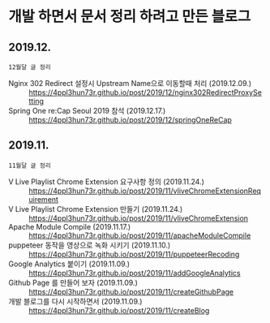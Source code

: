 # 개발 하면서 문서 정리 하려고 만든 블로그


## 2019.12.
```
12월달 글 정리
```
<dl>
<dt>Nginx 302 Redirect 설정시 Upstream Name으로 이동할때 처리 (2019.12.09.)</dt>
<dd><a href="https://4ppl3hun73r.github.io/post/2019/12/nginx302RedirectProxySetting" target="_blank"> https://4ppl3hun73r.github.io/post/2019/12/nginx302RedirectProxySetting </a></dd>
<dt>Spring One re:Cap Seoul 2019 참석 (2019.12.17.)</dt>
<dd><a href="https://4ppl3hun73r.github.io/post/2019/12/springOneReCap" target="_blank"> https://4ppl3hun73r.github.io/post/2019/12/springOneReCap </a></dd>
</dl>



## 2019.11.

```
11월달 글 정리
```
<dl>
<dt>V Live Playlist Chrome Extension 요구사항 정의 (2019.11.24.)</dt>
<dd><a href="https://4ppl3hun73r.github.io/post/2019/11/vliveChromeExtensionRequirement" target="_blank"> https://4ppl3hun73r.github.io/post/2019/11/vliveChromeExtensionRequirement </a></dd>
<dt>V Live Playlist Chrome Extension 만들기 (2019.11.24.)</dt>
<dd><a href="https://4ppl3hun73r.github.io/post/2019/11/vliveChromeExtension" target="_blank"> https://4ppl3hun73r.github.io/post/2019/11/vliveChromeExtension </a></dd>
<dt>Apache Module Compile (2019.11.17.)</dt>
<dd><a href="https://4ppl3hun73r.github.io/post/2019/11/apacheModuleCompile" target="_blank"> https://4ppl3hun73r.github.io/post/2019/11/apacheModuleCompile </a></dd>
<dt>puppeteer 동작을 영상으로 녹화 시키기 (2019.11.10.)</dt>
<dd><a href="https://4ppl3hun73r.github.io/post/2019/11/puppeteerRecoding" target="_blank"> https://4ppl3hun73r.github.io/post/2019/11/puppeteerRecoding </a></dd>
<dt>Google Analytics 붙이기 (2019.11.09.)</dt>
<dd><a href="https://4ppl3hun73r.github.io/post/2019/11/addGoogleAnalytics" target="_blank"> https://4ppl3hun73r.github.io/post/2019/11/addGoogleAnalytics </a></dd>
<dt>Github Page 를 만들어 보자 (2019.11.09.)</dt>
<dd><a href="https://4ppl3hun73r.github.io/post/2019/11/createGithubPage" target="_blank"> https://4ppl3hun73r.github.io/post/2019/11/createGithubPage </a></dd>
<dt>개발 블로그를 다시 시작하면서 (2019.11.09.)</dt>
<dd><a href="https://4ppl3hun73r.github.io/post/2019/11/createBlog" target="_blank"> https://4ppl3hun73r.github.io/post/2019/11/createBlog </a></dd>
</dl>
